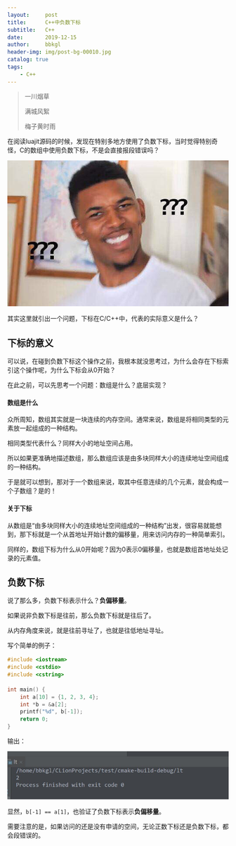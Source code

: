```yaml
---
layout:     post
title:      C++中负数下标			
subtitle:   C++
date:       2019-12-15
author:     bbkgl
header-img: img/post-bg-00010.jpg
catalog: true
tags:
    - C++
---
```


>一川烟草
>
>满城风絮
>
>梅子黄时雨

在阅读luajit源码的时候，发现在特别多地方使用了负数下标，当时觉得特别奇怪，C的数组中使用负数下标，不是会直接报段错误吗？

![20200112220102.png](https://raw.githubusercontent.com/bbkglpic/picpic/master/img/20200112220102.png)

其实这里就引出一个问题，下标在C/C++中，代表的实际意义是什么？

## 下标的意义

可以说，在碰到负数下标这个操作之前，我根本就没思考过，为什么会存在下标索引这个操作呢，为什么下标会从0开始？

在此之前，可以先思考一个问题：数组是什么？底层实现？

#### 数组是什么

众所周知，数组其实就是一块连续的内存空间。通常来说，数组是将相同类型的元素放一起组成的一种结构。

相同类型代表什么？同样大小的地址空间占用。

所以如果更准确地描述数组，那么数组应该是由多块同样大小的连续地址空间组成的一种结构。

于是就可以想到，那对于一个数组来说，取其中任意连续的几个元素，就会构成一个子数组？是的！

#### 关于下标

从数组是“由多块同样大小的连续地址空间组成的一种结构”出发，很容易就能想到，那下标就是一个从首地址开始计数的偏移量，用来访问内存的一种简单索引。

同样的，数组下标为什么从0开始呢？因为0表示0偏移量，也就是数组首地址处记录的元素值。

## 负数下标

说了那么多，负数下标表示什么？**负偏移量**。

如果说非负数下标是往前，那么负数下标就是往后了。

从内存角度来说，就是往前寻址了，也就是往低地址寻址。

写个简单的例子：

```cpp
#include <iostream>
#include <cstdio>
#include <cstring>

int main() {
    int a[10] = {1, 2, 3, 4};
    int *b = &a[2];
    printf("%d", b[-1]);
    return 0;
}
```

输出：

![20200112220157.png](https://raw.githubusercontent.com/bbkglpic/picpic/master/img/20200112220157.png)

显然，`b[-1] == a[1]`，也验证了负数下标表示**负偏移量**。

需要注意的是，如果访问的还是没有申请的空间，无论正数下标还是负数下标，都会段错误的。